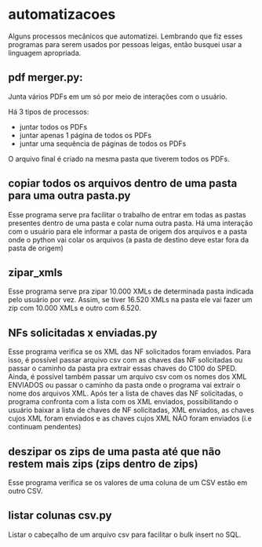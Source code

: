 # automatizacoes
Alguns processos mecânicos que automatizei. Lembrando que fiz esses programas para serem usados por pessoas leigas, então busquei usar a linguagem apropriada.

## pdf merger.py:

Junta vários PDFs em um só por meio de interações com o usuário.

Há 3 tipos de processos:
- juntar todos os PDFs
- juntar apenas 1 página de todos os PDFs
- juntar uma sequência de páginas de todos os PDFs

O arquivo final é criado na mesma pasta que tiverem todos os PDFs.

## **copiar todos os arquivos dentro de uma pasta para uma outra pasta.py**
Esse programa serve pra facilitar o trabalho de entrar em todas as pastas presentes dentro de uma pasta e colar numa outra pasta.
Há uma interação com o usuário para ele informar a pasta de origem dos arquivos e a pasta onde o python vai colar os arquivos (a pasta de destino deve estar fora da pasta de origem)

## **zipar_xmls**

Esse programa serve pra zipar 10.000 XMLs de determinada pasta indicada pelo usuário por vez.
Assim, se tiver 16.520 XMLs na pasta ele vai fazer um zip com 10.000 XMLs e outro com 6.520.

## **NFs solicitadas x enviadas.py**
Esse programa verifica se os XML das NF solicitados foram enviados. Para isso, é possível passar arquivo csv com as chaves das NF solicitadas ou passar o caminho da pasta pra extrair essas chaves do C100 do SPED. Ainda, é possível também passar um arquivo csv com os nomes dos XML ENVIADOS ou passar o caminho da pasta onde o programa vai extrair o nome dos arquivos XML. Após ter a lista de chaves das NF solicitadas, o programa confronta com a lista com os XML enviados, possibilitando o usuário baixar a lista de chaves de NF solicitadas, XML enviados, as chaves cujos XML foram enviados e as chaves cujos XML NÃO foram enviados (i.e continuam pendentes)


## **deszipar os zips de uma pasta até que não restem mais zips (zips dentro de zips)**
Esse programa verifica se os valores de uma coluna de um CSV estão em outro CSV. 

## **listar colunas csv.py**
Listar o cabeçalho de um arquivo csv para facilitar o bulk insert no SQL.
